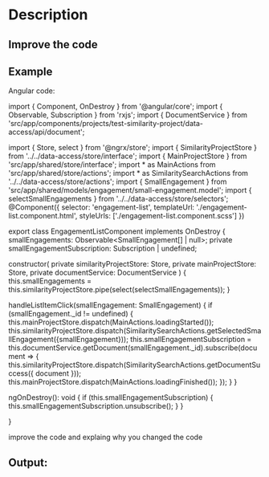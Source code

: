 # Description
## Improve the code


## Example 
Angular code: 

import { Component, OnDestroy } from '@angular/core';
import { Observable, Subscription } from 'rxjs';
import { DocumentService } from 'src/app/components/projects/test-similarity-project/data-access/api/document';

import { Store, select } from '@ngrx/store';
import { SimilarityProjectStore } from '../../data-access/store/interface';
import { MainProjectStore } from 'src/app/shared/store/interface';
import * as MainActions from 'src/app/shared/store/actions';
import * as SimilaritySearchActions from '../../data-access/store/actions';
import { SmallEngagement } from 'src/app/shared/models/engagement/small-engagement.model';
import { selectSmallEngagements } from '../../data-access/store/selectors';
@Component({
  selector: 'engagement-list',
  templateUrl: './engagement-list.component.html',
  styleUrls: ['./engagement-list.component.scss']
})

export class EngagementListComponent implements OnDestroy {
  smallEngagements: Observable<SmallEngagement[] | null>;
  private smallEngagementSubscription: Subscription | undefined;

  constructor(
    private similarityProjectStore: Store<SimilarityProjectStore>,
    private mainProjectStore: Store<MainProjectStore>,
    private documentService: DocumentService
    ) {
      this.smallEngagements = this.similarityProjectStore.pipe(select(selectSmallEngagements));
  }

  handleListItemClick(smallEngagement: SmallEngagement) {
    if (smallEngagement._id != undefined) {
        this.mainProjectStore.dispatch(MainActions.loadingStarted());
        this.similarityProjectStore.dispatch(SimilaritySearchActions.getSelectedSmallEngagement({smallEngagement}));
        this.smallEngagementSubscription = this.documentService.getDocument(smallEngagement._id).subscribe(document => {
          this.similarityProjectStore.dispatch(SimilaritySearchActions.getDocumentSuccess({ document }));
          this.mainProjectStore.dispatch(MainActions.loadingFinished());
        });
    }
  }

  ngOnDestroy(): void {
    if (this.smallEngagementSubscription) {
      this.smallEngagementSubscription.unsubscribe();
    }
  }

}

improve the code and explaing why you changed the code


## Output:
